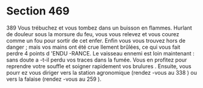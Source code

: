 # Section 469

389
Vous trébuchez et vous tombez dans un buisson en flammes.
Hurlant de douleur sous la morsure du feu, vous vous relevez et
vous courez comme un fou pour sortir de cet enfer. Enfin vous
vous trouvez hors de danger ; mais vos mains ont été crue llement
brûlées, ce qui vous fait perdre 4 points d 'ENDU -RANCE.  Le
vaisseau ennemi est loin maintenant : sans doute a -t-il perdu vos
traces dans la fumée. Vous en profitez pour reprendre votre
souffle et soigner rapidement vos brulures . Ensuite, vous pourr ez
vous diriger vers la station agronomique (rendez -vous au 338 )
ou vers la falaise (rendez -vous au 259 ).